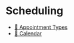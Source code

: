 # Scheduling

- [🚧 Appointment Types](/guide/scheduling/appointment-types/index.md)
- [🚧 Calendar](/guide/scheduling/calendar/index.md)
